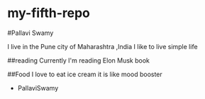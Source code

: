 # my-fifth-repo
 #Pallavi Swamy

I live in the Pune city of Maharashtra ,India
I like to live simple life

##reading 
Currently I'm reading Elon Musk book

##Food
I love to eat ice cream it is like mood booster 
- PallaviSwamy
